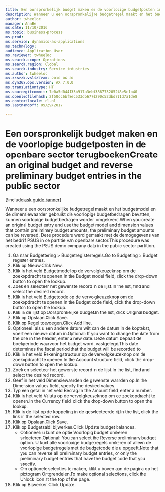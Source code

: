 ```yaml
--- 
title: Een oorspronkelijk budget maken en de voorlopige budgetposten in de openbare sector terugboeken
description: Wanneer u een oorspronkelijke budgetregel maakt en het budgetmodel en de dimensiewaarden gebruikt die voorlopige budgetbedragen bevatten, kunnen voorlopige budgetbedragen worden omgekeerd.
author: twheeloc
manager: AnnBe
ms.date: 11/10/2016
ms.topic: business-process
ms.prod: 
ms.service: dynamics-ax-applications
ms.technology: 
audience: Application User
ms.reviewer: twheeloc
ms.search.scope: Operations
ms.search.region: Global
ms.search.industry: Service industries
ms.author: twheeloc
ms.search.validFrom: 2016-06-30
ms.dyn365.ops.version: AX 7.0.0
ms.translationtype: HT
ms.sourcegitcommit: 7e0a5d044133b917a3eb9386773205218e5c1b40
ms.openlocfilehash: 2f50cc6bf8ec533db677d290c52dbd711d7a1de8
ms.contentlocale: nl-nl
ms.lasthandoff: 09/29/2017

---
```

# <a name="create-an-original-budget-and-reverse-preliminary-budget-entries-in-the-public-sector"></a><span data-ttu-id="24f88-103">Een oorspronkelijk budget maken en de voorlopige budgetposten in de openbare sector terugboeken</span><span class="sxs-lookup"><span data-stu-id="24f88-103">Create an original budget and reverse preliminary budget entries in the public sector</span></span>

[!include[task guide banner](../../includes/task-guide-banner.md)]

<span data-ttu-id="24f88-104">Wanneer u een oorspronkelijke budgetregel maakt en het budgetmodel en de dimensiewaarden gebruikt die voorlopige budgetbedragen bevatten, kunnen voorlopige budgetbedragen worden omgekeerd.</span><span class="sxs-lookup"><span data-stu-id="24f88-104">When you create an original budget entry and use the budget model and dimension values that contain preliminary budget amounts, the preliminary budget amounts can be reversed.</span></span> <span data-ttu-id="24f88-105">Deze procedure werd gemaakt met de demogegevens van het bedrijf PSUS in de partitie van openbare sector.</span><span class="sxs-lookup"><span data-stu-id="24f88-105">This procedure was created using the PSUS demo company data in the public sector partition.</span></span>

1. <span data-ttu-id="24f88-106">Ga naar Budgettering > Budgetregisterregels.</span><span class="sxs-lookup"><span data-stu-id="24f88-106">Go to Budgeting > Budget register entries.</span></span>
2. <span data-ttu-id="24f88-107">Klik op Nieuw.</span><span class="sxs-lookup"><span data-stu-id="24f88-107">Click New.</span></span>
3. <span data-ttu-id="24f88-108">Klik in het veld Budgetmodel op de vervolgkeuzeknop om de zoekopdracht te openen.</span><span class="sxs-lookup"><span data-stu-id="24f88-108">In the Budget model field, click the drop-down button to open the lookup.</span></span>
4. <span data-ttu-id="24f88-109">Zoek en selecteer het gewenste record in de lijst.</span><span class="sxs-lookup"><span data-stu-id="24f88-109">In the list, find and select the desired record.</span></span>
5. <span data-ttu-id="24f88-110">Klik in het veld Budgetcode op de vervolgkeuzeknop om de zoekopdracht te openen.</span><span class="sxs-lookup"><span data-stu-id="24f88-110">In the Budget code field, click the drop-down button to open the lookup.</span></span>
6. <span data-ttu-id="24f88-111">Klik in de lijst op Oorspronkelijke budget.</span><span class="sxs-lookup"><span data-stu-id="24f88-111">In the list, click Original budget.</span></span>
7. <span data-ttu-id="24f88-112">Klik op Opslaan.</span><span class="sxs-lookup"><span data-stu-id="24f88-112">Click Save.</span></span>
8. <span data-ttu-id="24f88-113">Klik op Regel toevoegen.</span><span class="sxs-lookup"><span data-stu-id="24f88-113">Click Add line.</span></span>
9. <span data-ttu-id="24f88-114">Optioneel: als u een andere datum wilt dan de datum in de koptekst, voert een nieuwe datum in.</span><span class="sxs-lookup"><span data-stu-id="24f88-114">Optional: If you want to change the date from the one in the header, enter a new date.</span></span> <span data-ttu-id="24f88-115">Deze datum bepaalt de boekperiode waarvoor het budget wordt vastgelegd.</span><span class="sxs-lookup"><span data-stu-id="24f88-115">This date determines the fiscal period that the budget will be recorded to.</span></span>
10. <span data-ttu-id="24f88-116">Klik in het veld Rekeningstructuur op de vervolgkeuzeknop om de zoekopdracht te openen.</span><span class="sxs-lookup"><span data-stu-id="24f88-116">In the Account structure field, click the drop-down button to open the lookup.</span></span>
11. <span data-ttu-id="24f88-117">Zoek en selecteer het gewenste record in de lijst.</span><span class="sxs-lookup"><span data-stu-id="24f88-117">In the list, find and select the desired record.</span></span>
12. <span data-ttu-id="24f88-118">Geef in het veld Dimensiewaarden de gewenste waarden op.</span><span class="sxs-lookup"><span data-stu-id="24f88-118">In the Dimension values field, specify the desired values.</span></span>
13. <span data-ttu-id="24f88-119">Typ een getal in het veld Bedrag.</span><span class="sxs-lookup"><span data-stu-id="24f88-119">In the Amount field, enter a number.</span></span>
14. <span data-ttu-id="24f88-120">Klik in het veld Valuta op de vervolgkeuzeknop om de zoekopdracht te openen.</span><span class="sxs-lookup"><span data-stu-id="24f88-120">In the Currency field, click the drop-down button to open the lookup.</span></span>
15. <span data-ttu-id="24f88-121">Klik in de lijst op de koppeling in de geselecteerde rij.</span><span class="sxs-lookup"><span data-stu-id="24f88-121">In the list, click the link in the selected row.</span></span>
16. <span data-ttu-id="24f88-122">Klik op Opslaan.</span><span class="sxs-lookup"><span data-stu-id="24f88-122">Click Save.</span></span>
17. <span data-ttu-id="24f88-123">Klik op Budgetsaldi bijwerken.</span><span class="sxs-lookup"><span data-stu-id="24f88-123">Click Update budget balances.</span></span>
    * <span data-ttu-id="24f88-124">Optioneel: u kunt de optie Voorlopig budget omkeren selecteren.</span><span class="sxs-lookup"><span data-stu-id="24f88-124">Optional: You can select the Reverse preliminary budget option.</span></span> <span data-ttu-id="24f88-125">U kunt alle voorlopige budgetregels omkeren of alleen de voorlopige budgetregels met de budgetcode die u opgeeft.</span><span class="sxs-lookup"><span data-stu-id="24f88-125">Note that you can reverse all preliminary budget entries, or only the preliminary budget entries that have the budget code that you specify.</span></span>  
    * <span data-ttu-id="24f88-126">Om optionele selecties te maken, klikt u boven aan de pagina op het pictogram Ontgrendelen.</span><span class="sxs-lookup"><span data-stu-id="24f88-126">To make optional selections, click the Unlock icon at the top of the page.</span></span>  
18. <span data-ttu-id="24f88-127">Klik op Bijwerken.</span><span class="sxs-lookup"><span data-stu-id="24f88-127">Click Update.</span></span>


